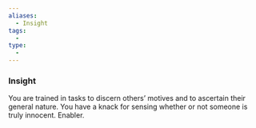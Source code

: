 ```yaml
---
aliases:
  - Insight
tags:
  - 
type:
  - 
---
```

### Insight

You are trained in tasks to discern others’ motives and to ascertain their general nature. You have a knack for sensing whether or not someone is truly innocent. Enabler.